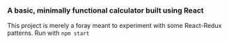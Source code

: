 <h3>A basic, minimally functional calculator built using React</h3>
This project is merely a foray meant to experiment with some React-Redux patterns.
Run with 
<code>npm start</code>
